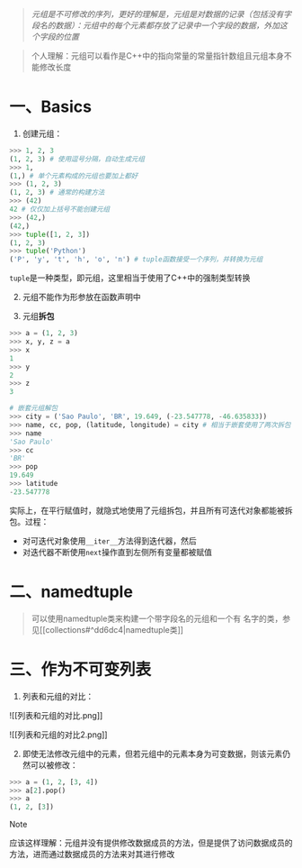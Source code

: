 >*元组是不可修改的序列，更好的理解是，元组是对数据的记录（包括没有字段名的数据）：元组中的每个元素都存放了记录中一个字段的数据，外加这个字段的位置*

>个人理解：元组可以看作是C++中的指向常量的常量指针数组且元组本身不能修改长度

# 一、Basics

1. 创建元组：
```python
>>> 1, 2, 3
(1, 2, 3) # 使用逗号分隔，自动生成元组
>>> 1,
(1,) # 单个元素构成的元组也要加上都好
>>> (1, 2, 3)
(1, 2, 3) # 通常的构建方法
>>> (42)
42 # 仅仅加上括号不能创建元组
>>> (42,)
(42,)
>>> tuple([1, 2, 3])
(1, 2, 3)
>>> tuple('Python')
('P', 'y', 't', 'h', 'o', 'n') # tuple函数接受一个序列，并转换为元组
```
`tuple`是一种类型，即元组，这里相当于使用了C++中的强制类型转换

2. 元组不能作为形参放在函数声明中

3. 元组**拆包**
```python
>>> a = (1, 2, 3)
>>> x, y, z = a
>>> x
1
>>> y
2
>>> z
3
```

```python
# 嵌套元组解包
>>> city = ('Sao Paulo', 'BR', 19.649, (-23.547778, -46.635833))
>>> name, cc, pop, (latitude, longitude) = city # 相当于嵌套使用了两次拆包
>>> name 
'Sao Paulo'
>>> cc
'BR'
>>> pop
19.649
>>> latitude
-23.547778
```
实际上，在平行赋值时，就隐式地使用了元组拆包，并且所有可迭代对象都能被拆包。过程：
- 对可迭代对象使用`__iter__`方法得到迭代器，然后
- 对迭代器不断使用`next`操作直到左侧所有变量都被赋值

# 二、namedtuple

>可以使用namedtuple类来构建一个带字段名的元组和一个有 名字的类，参见[[collections#^dd6dc4|namedtuple类]]

# 三、作为不可变列表

1. 列表和元组的对比：

![[列表和元组的对比.png]]

![[列表和元组的对比2.png]]

2. 即使无法修改元组中的元素，但若元组中的元素本身为可变数据，则该元素仍然可以被修改：
```python
>>> a = (1, 2, [3, 4])
>>> a[2].pop()
>>> a
(1, 2, [3])
```

>[!note] 
>应该这样理解：元组并没有提供修改数据成员的方法，但是提供了访问数据成员的方法，进而通过数据成员的方法来对其进行修改

